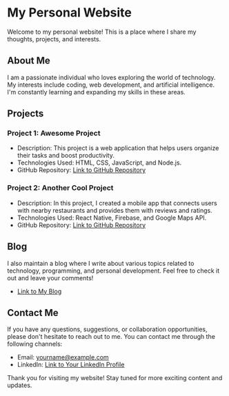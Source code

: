 # My Personal Website

Welcome to my personal website! This is a place where I share my thoughts, projects, and interests.

## About Me

I am a passionate individual who loves exploring the world of technology. My interests include coding, web development, and artificial intelligence. I'm constantly learning and expanding my skills in these areas.

## Projects

### Project 1: Awesome Project

- Description: This project is a web application that helps users organize their tasks and boost productivity.
- Technologies Used: HTML, CSS, JavaScript, and Node.js.
- GitHub Repository: [Link to GitHub Repository](https://github.com/your-username/awesome-project)

### Project 2: Another Cool Project

- Description: In this project, I created a mobile app that connects users with nearby restaurants and provides them with reviews and ratings.
- Technologies Used: React Native, Firebase, and Google Maps API.
- GitHub Repository: [Link to GitHub Repository](https://github.com/your-username/cool-project)

## Blog

I also maintain a blog where I write about various topics related to technology, programming, and personal development. Feel free to check it out and leave your comments!

- [Link to My Blog](https://yourblogwebsite.com)

## Contact Me

If you have any questions, suggestions, or collaboration opportunities, please don't hesitate to reach out to me. You can contact me through the following channels:

- Email: yourname@example.com
- LinkedIn: [Link to Your LinkedIn Profile](https://www.linkedin.com/in/your-profile)

Thank you for visiting my website! Stay tuned for more exciting content and updates.
